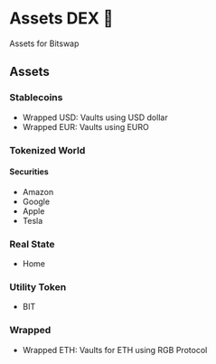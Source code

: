# Assets DEX 💱

Assets for Bitswap

## Assets

### Stablecoins

-  Wrapped USD: Vaults using USD dollar
-  Wrapped EUR: Vaults using EURO

### Tokenized World

#### Securities

- Amazon
- Google
- Apple
- Tesla

### Real State

- Home

### Utility Token

- BIT

### Wrapped

- Wrapped ETH: Vaults for ETH using RGB Protocol
